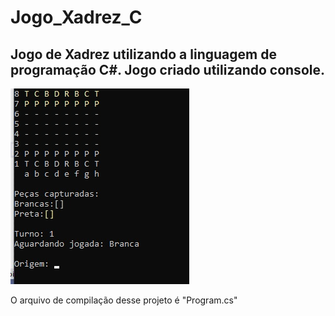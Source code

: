 # Jogo_Xadrez_C
## Jogo de Xadrez utilizando a linguagem de programação C#. Jogo criado utilizando console.

![imagem_inicial](https://github.com/GislaineMartins/Jogo_Xadrez_C/blob/master/03.jpg)

O arquivo de compilação desse projeto é "Program.cs"
